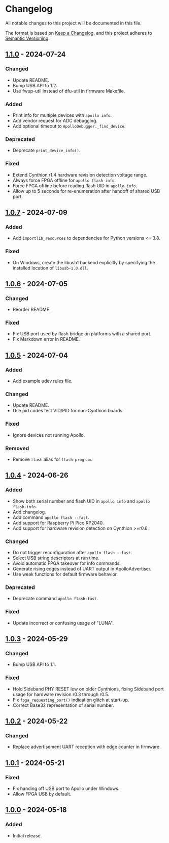 # Changelog

All notable changes to this project will be documented in this file.

The format is based on [Keep a Changelog](https://keepachangelog.com/en/1.1.0/),
and this project adheres to [Semantic Versioning](https://semver.org/spec/v2.0.0.html).


<!--
## [Unreleased]
-->

## [1.1.0] - 2024-07-24

### Changed
- Update README.
- Bump USB API to 1.2.
- Use fwup-util instead of dfu-util in firmware Makefile.

### Added
- Print info for multiple devices with `apollo info`.
- Add vendor request for ADC debugging.
- Add optional timeout to `ApolloDebugger._find_device`.

### Deprecated
- Deprecate `print_device_info()`.

### Fixed
- Extend Cynthion r1.4 hardware revision detection voltage range.
- Always force FPGA offline for `apollo flash-info`.
- Force FPGA offline before reading flash UID in `apollo info`.
- Allow up to 5 seconds for re-enumeration after handoff of shared USB port.


## [1.0.7] - 2024-07-09

### Added
- Add `importlib_resources` to dependencies for Python versions <= 3.8.

### Fixed
- On Windows, create the libusb1 backend explicitly by specifying the installed
  location of `libusb-1.0.dll`.


## [1.0.6] - 2024-07-05

### Changed
- Reorder README.

### Fixed
- Fix USB port used by flash bridge on platforms with a shared port.
- Fix Markdown error in README.


## [1.0.5] - 2024-07-04

### Added
- Add example udev rules file.

### Changed
- Update README.
- Use pid.codes test VID/PID for non-Cynthion boards.

### Fixed
- Ignore devices not running Apollo.

### Removed
- Remove `flash` alias for `flash-program`.


## [1.0.4] - 2024-06-26

### Added

- Show both serial number and flash UID in `apollo info` and `apollo
  flash-info`.
- Add changelog.
- Add command `apollo flash --fast`.
- Add support for Raspberry Pi Pico RP2040.
- Add support for hardware revision detection on Cynthion >=r0.6.

### Changed

- Do not trigger reconfiguration after `apollo flash --fast`.
- Select USB string descriptors at run time.
- Avoid automatic FPGA takeover for info commands.
- Generate rising edges instead of UART output in ApolloAdvertiser.
- Use weak functions for default firmware behavior.

### Deprecated

- Deprecate command `apollo flash-fast`.

### Fixed

- Update incorrect or confusing usage of "LUNA".


## [1.0.3] - 2024-05-29

### Changed

- Bump USB API to 1.1.

### Fixed

- Hold Sideband PHY RESET low on older Cynthions, fixing Sideband port usage
  for hardware revision r0.3 through r0.5.
- Fix `fpga_requesting_port()` indication glitch at start-up.
- Correct Base32 representation of serial number.


## [1.0.2] - 2024-05-22

### Changed

- Replace advertisement UART reception with edge counter in firmware.


## [1.0.1] - 2024-05-21

### Fixed

- Fix handing off USB port to Apollo under Windows.
- Allow FPGA USB by default.


## [1.0.0] - 2024-05-18

### Added

- Initial release.


[Unreleased]: https://github.com/greatscottgadgets/apollo/compare/v1.1.0...HEAD
[1.1.0]: https://github.com/greatscottgadgets/apollo/compare/v1.0.7...v1.1.0
[1.0.7]: https://github.com/greatscottgadgets/apollo/compare/v1.0.6...v1.0.7
[1.0.6]: https://github.com/greatscottgadgets/apollo/compare/v1.0.5...v1.0.6
[1.0.5]: https://github.com/greatscottgadgets/apollo/compare/v1.0.4...v1.0.5
[1.0.4]: https://github.com/greatscottgadgets/apollo/compare/v1.0.3...v1.0.4
[1.0.3]: https://github.com/greatscottgadgets/apollo/compare/v1.0.2...v1.0.3
[1.0.2]: https://github.com/greatscottgadgets/apollo/compare/v1.0.1...v1.0.2
[1.0.1]: https://github.com/greatscottgadgets/apollo/compare/v1.0.0...v1.0.1
[1.0.0]: https://github.com/greatscottgadgets/apollo/releases/tag/v1.0.0
